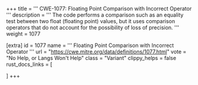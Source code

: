 +++
title = '''
CWE-1077: Floating Point Comparison with Incorrect Operator
'''
description	= '''
The code performs a comparison such as an equality test between two float (floating point) values, but it uses comparison operators that do not account for the possibility of loss of precision.
'''
weight = 1077

[extra]
id = 1077
name = '''
Floating Point Comparison with Incorrect Operator
'''
url = "https://cwe.mitre.org/data/definitions/1077.html"
vote = "No Help, or Langs Won't Help"
class = "Variant"
clippy_helps = false
rust_docs_links = [
	
]
+++
